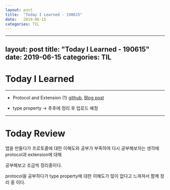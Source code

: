 ```yaml
---
layout: post
title:  "Today I Learned - 190615"
date:   2019-06-15
categories: TIL
---
```


---
layout: post
title:  "Today I Learned - 190615"
date:   2019-06-15
categories: TIL
---

# Today I Learned

---

- Protocol and Extension (1) [github](https://github.com/VincentGeranium/VincentGeranium.github.io/blob/master/_posts/2019-06-15-Protocol-and-Extension.markdown), [Blog post](https://vincentgeranium.github.io/ios,/swift/2019/06/15/Protocol-and-Extension.html)

- type property -> 추후에 정리 후 업로드 예정

---

# Today Review

앱을 만들다가 프로토콜에 대한 이해도와 공부가 부족하여 다시 공부해보자는 생각에 protocol과 extension에 대해

공부해보고 조금씩 정리중이다.

protocol을 공부하다가 type property에 대한 이해도가 많이 없다고 느껴져서 함께 정리 중 이다.

